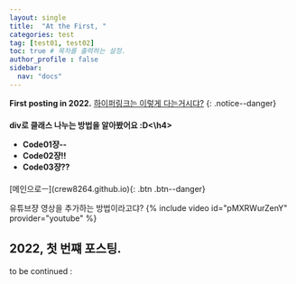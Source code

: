 ```yaml
---
layout: single
title:  "At the First, "
categories: test
tag: [test01, test02]
toc: true # 목차를 출력하는 설정.
author_profile : false
sidebar:
  nav: "docs"
---
```


**First posting in 2022.**   [하이퍼링크는 이렇게 다는거시댜?](https://www.youtube.com/watch?v=OCNdhMsSXUE)
{: .notice--danger}

<div class="notice--success">
  <h4>div로 클래스 나누는 방법을 알아봤어요 :D<\h4>
  <ul>
    <li>Code01쟝--</li>
    <li>Code02쟝!!</li>
    <li>Code03쟝??</li>
  </ul>
</div>
 
<div class="asd">
[메인으로ㅡ](crew8264.github.io){: .btn .btn--danger}
  
유튜브쟝 영상을 추가하는 방법이라고댜?
{% include video id="pMXRWurZenY" provider="youtube" %}

## 2022, 첫 번쨰 포스팅.
to be continued :
</div>
